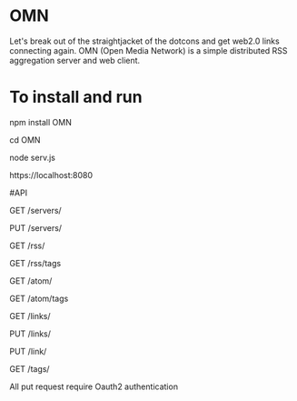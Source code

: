 # OMN
Let's break out of the straightjacket of the dotcons and get web2.0 links connecting again.  OMN (Open Media Network) is a simple distributed RSS aggregation server and web client. 


# To install and run

npm install OMN

cd OMN

node serv.js

https://localhost:8080


#API

GET /servers/

PUT /servers/

GET /rss/

GET /rss/tags

GET /atom/

GET /atom/tags

GET /links/

PUT /links/

PUT /link/

GET /tags/

All put request require Oauth2 authentication
